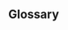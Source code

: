## Glossary 

<!-- Наиболее важные доменные и технические термины, которые ваши заинтересованные стороны используют при обсуждении системы. -->